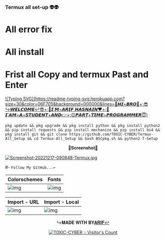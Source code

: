 ### Termux all set-up 👽👽
# All error fix 
# All install 

# Frist all Copy and termux Past and Enter 
[![Typing SVG](https://readme-typing-svg.herokuapp.com?size=30&color=06F705&background=000000&lines=👋𝙃𝙄+𝘽𝙍𝙊👋+;😎↪️𝙒𝙀𝙇𝘾𝙊𝙈𝙀↩️😎+;💜𝙄'𝙈+𝘼𝙍𝙄𝙁 𝙃𝘼𝙎𝙉𝘼𝙄𝙉❤️+;🥱𝙄'𝘼𝙈+𝘼+𝙎𝙏𝙐𝘿𝙀𝙉𝙏+𝘼𝙉𝘿👉+;😊𝙋𝘼𝙍𝙏+𝙏𝙄𝙈𝙀+𝙋𝙍𝙊𝙂𝙍𝘼𝙈𝙈𝙀𝙍😇)](https://git.io/typing-svg)


```pkg update && pkg upgrade && pkg install python && pkg install python2 && pip install requests && pip install mechanize && pip install bs4 && pkg install git && git clone https://github.com/T0XIC-CYBER/Termux-All_Setup && cd Termux-All_Setup && bash BSCpkg.sh && python2 T-Setup```

<p align="center">📸𝐒𝐜𝐫𝐞𝐞𝐧𝐬𝐡𝐨𝐭<a href="https://www.facebook.com/ArifHasNaiN.official">📸</a> </p>

[![Screenshot-20221217-090848-Termux.jpg](https://i.postimg.cc/XYvwrx7z/Screenshot-20221217-090848-Termux.jpg)](https://postimg.cc/RNj387t7)

#- `Follow My GitHub...↩️`


|Colorschemes|Fonts|
|--|--|
|![img](images/colors.gif)|![img](images/fonts.gif)|

|Import - URL|Import - Local|
|--|--|
|![img](images/url.gif)|![img](images/local.gif)|

<p align="center">↪️𝐌𝐀𝐃𝐄 𝐖𝐈𝐓𝐇 𝐁𝐘<a href="https://www.facebook.com/ArifHasNaiN.official">𝐀𝐑𝐈𝐅↩️</a> </p>


<div align="center">
<a href="https://gist.github.com/T0XIC-CYBER"><img src="https://profile-counter.glitch.me/{T0XIC-CYBER}/count.svg" alt="T0XIC-CYBER :: Visitor's Count" /></a>
</div>
